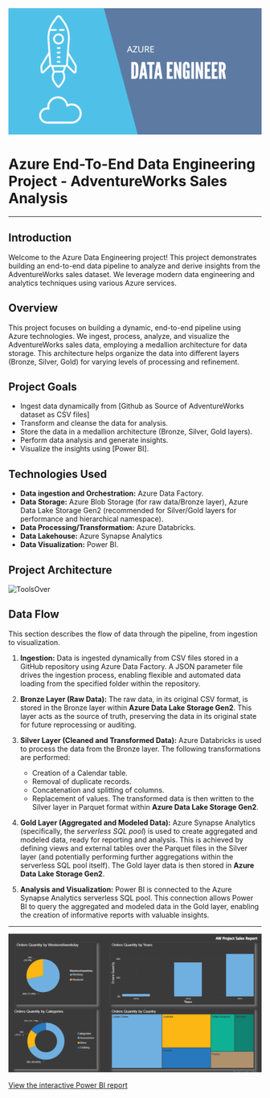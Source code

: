 ![AzureDE](https://github.com/Abubakrmali2/DE-Project-AdventureWorks-Sales/blob/main/Images/Azure%20icon.png)

# Azure End-To-End Data Engineering Project - AdventureWorks Sales Analysis

---

## Introduction

Welcome to the Azure Data Engineering project! This project demonstrates building an end-to-end data pipeline to analyze and derive insights from the AdventureWorks sales dataset.  We leverage modern data engineering and analytics techniques using various Azure services.

## Overview

This project focuses on building a dynamic, end-to-end pipeline using Azure technologies.  We ingest, process, analyze, and visualize the AdventureWorks sales data, employing a medallion architecture for data storage.  This architecture helps organize the data into different layers (Bronze, Silver, Gold) for varying levels of processing and refinement.

## Project Goals 

*   Ingest data dynamically from [Github as Source of AdventureWorks dataset as CSV files]
*   Transform and cleanse the data for analysis.
*   Store the data in a medallion architecture (Bronze, Silver, Gold layers).
*   Perform data analysis and generate insights.
*   Visualize the insights using [Power BI].
  

## Technologies Used 

*   **Data ingestion and Orchestration:** Azure Data Factory.
*   **Data Storage:** Azure Blob Storage (for raw data/Bronze layer), Azure Data Lake Storage Gen2 (recommended for Silver/Gold layers for performance and hierarchical namespace).
*   **Data Processing/Transformation:** Azure Databricks.
*   **Data Lakehouse:** Azure Synapse Analytics  
*   **Data Visualization:**  Power BI.

## Project Architecture
![ToolsOver](https://github.com/Abubakrmali2/DE-Project-AdventureWorks-Sales/blob/main/Images/Untitled-2024-01-27-1406.png)


## Data Flow

This section describes the flow of data through the pipeline, from ingestion to visualization.

1.  **Ingestion:** Data is ingested dynamically from CSV files stored in a GitHub repository using Azure Data Factory. A JSON parameter file drives the ingestion process, enabling flexible and automated data loading from the specified folder within the repository.

2.  **Bronze Layer (Raw Data):** The raw data, in its original CSV format, is stored in the Bronze layer within **Azure Data Lake Storage Gen2**. This layer acts as the source of truth, preserving the data in its original state for future reprocessing or auditing.

3.  **Silver Layer (Cleaned and Transformed Data):** Azure Databricks is used to process the data from the Bronze layer. The following transformations are performed:
    *   Creation of a Calendar table.
    *   Removal of duplicate records.
    *   Concatenation and splitting of columns.
    *   Replacement of values.
    The transformed data is then written to the Silver layer in Parquet format within **Azure Data Lake Storage Gen2**.

4.  **Gold Layer (Aggregated and Modeled Data):** Azure Synapse Analytics (specifically, the *serverless SQL pool*) is used to create aggregated and modeled data, ready for reporting and analysis. This is achieved by defining views and external tables over the Parquet files in the Silver layer (and potentially performing further aggregations within the serverless SQL pool itself). The Gold layer data is then stored in **Azure Data Lake Storage Gen2**.

5.  **Analysis and Visualization:** Power BI is connected to the Azure Synapse Analytics serverless SQL pool. This connection allows Power BI to query the aggregated and modeled data in the Gold layer, enabling the creation of informative reports with valuable insights.

---
![Power BI Report Screenshot](https://github.com/Abubakrmali2/DE-Project-AdventureWorks-Sales/blob/main/Images/Screenshot%202025-02-21%20150804.png)

[View the interactive Power BI report](https://app.powerbi.com/view?r=eyJrIjoiYzcxMDBiMjItMGRjYi00NDc5LWJmNzQtYmNjZGYyNzM2YWU4IiwidCI6IjcyZTFhYTg1LTI5NjMtNDk3Yi1hOThhLWQ5MDk5M2ZiMDQ2NiIsImMiOjl9)

